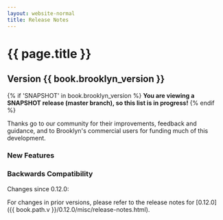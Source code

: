 ```yaml
---
layout: website-normal
title: Release Notes
---
```

# {{ page.title }}

## Version {{ book.brooklyn_version }}

{% if 'SNAPSHOT' in book.brooklyn_version %}
**You are viewing a SNAPSHOT release (master branch), so this list is in progress!**
{% endif %}

Thanks go to our community for their improvements, feedback and guidance, and
to Brooklyn's commercial users for funding much of this development.

### New Features


### Backwards Compatibility

Changes since 0.12.0:


For changes in prior versions, please refer to the release notes for 
[0.12.0]({{ book.path.v }}/0.12.0/misc/release-notes.html).
